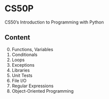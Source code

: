 # CS50P
CS50’s Introduction to Programming with Python

## Content

0. Functions, Variables
1. Conditionals
2. Loops
3. Exceptions
4. Libraries
5. Unit Tests
6. File I/O
7. Regular Expressions
8. Object-Oriented Programming

